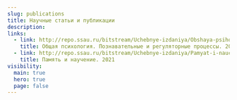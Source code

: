 ```yaml
---
slug: publications
title: Научные статьи и публикации
description:
links:
  - link: http://repo.ssau.ru/bitstream/Uchebnye-izdaniya/Obshaya-psihologiya-Poznavatelnye-i-regulyatornye-processy-93778/1/%d0%a8%d0%b8%d0%bb%d0%be%d0%b2%20%d0%ae.%d0%95.%20%d0%9e%d0%b1%d1%89%d0%b0%d1%8f%20%d0%bf%d1%81%d0%b8%d1%85%d0%be%d0%bb%d0%be%d0%b3%d0%b8%d1%8f%202021.pdf
    title: Общая психология. Познавательные и регуляторные процессы. 2021
  - link: http://repo.ssau.ru/bitstream/Uchebnye-izdaniya/Pamyat-i-nauchenie-95311/1/%d0%a8%d0%b8%d0%bb%d0%be%d0%b2%20%d0%ae.%d0%95.%20%d0%9f%d0%b0%d0%bc%d1%8f%d1%82%d1%8c%20%d0%b8%20%d0%bd%d0%b0%d1%83%d1%87%d0%b5%d0%bd%d0%b8%d0%b5%202021.pdf
    title: Память и научение. 2021
visibility:
  main: true
  hero: true
  page: false
---
```

